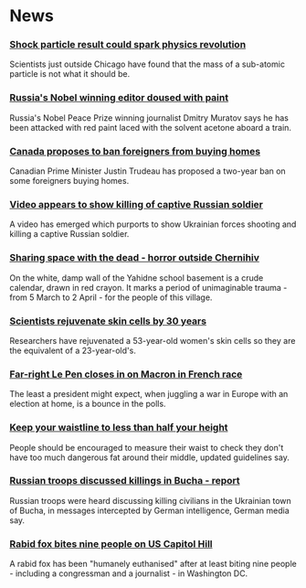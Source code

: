 # News
### [Shock particle result could spark physics revolution](https://www.bbc.com/news/science-environment-60993523)
Scientists just outside Chicago have found that the mass of a sub-atomic particle is not what it should be.
### [Russia's Nobel winning editor doused with paint](https://www.bbc.com/news/world-europe-61029931)
Russia's Nobel Peace Prize winning journalist Dmitry Muratov says he has been attacked with red paint laced with the solvent acetone aboard a train.
### [Canada proposes to ban foreigners from buying homes](https://www.bbc.com/news/business-61027374)
Canadian Prime Minister Justin Trudeau has proposed a two-year ban on some foreigners buying homes.
### [Video appears to show killing of captive Russian soldier](https://www.bbc.com/news/61025388)
A video has emerged which purports to show Ukrainian forces shooting and killing a captive Russian soldier. 
### [Sharing space with the dead - horror outside Chernihiv](https://www.bbc.com/news/world-europe-61030090)
On the white, damp wall of the Yahidne school basement is a crude calendar, drawn in red crayon. It marks a period of unimaginable trauma - from 5 March to 2 April - for the people of this village. 
### [Scientists rejuvenate skin cells by 30 years](https://www.bbc.com/news/science-environment-60991675)
Researchers have rejuvenated a 53-year-old women's skin cells so they are the equivalent of a 23-year-old's.
### [Far-right Le Pen closes in on Macron in French race](https://www.bbc.com/news/world-europe-61029655)
The least a president might expect, when juggling a war in Europe with an election at home, is a bounce in the polls.
### [Keep your waistline to less than half your height](https://www.bbc.com/news/health-61021823)
People should be encouraged to measure their waist to check they don't have too much dangerous fat around their middle, updated guidelines say.
### [Russian troops discussed killings in Bucha - report](https://www.bbc.com/news/world-europe-61028380)
Russian troops were heard discussing killing civilians in the Ukrainian town of Bucha, in messages intercepted by German intelligence, German media say.
### [Rabid fox bites nine people on US Capitol Hill](https://www.bbc.com/news/world-us-canada-61031683)
A rabid fox has been "humanely euthanised" after at least biting nine people - including a congressman and a journalist - in Washington DC. 
